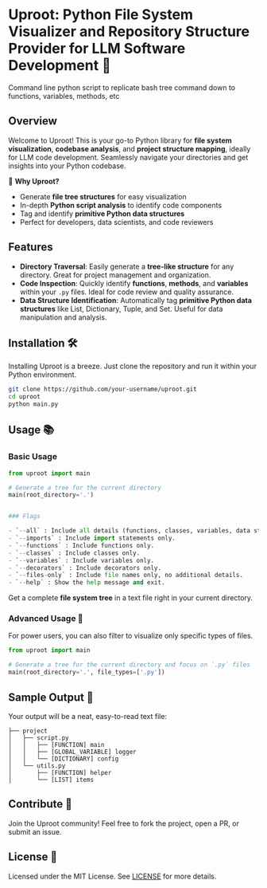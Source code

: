 # Uproot: Python File System Visualizer and Repository Structure Provider for LLM Software Development 🌳

Command line python script to replicate bash tree command down to functions, variables, methods, etc 

## Overview

Welcome to Uproot! This is your go-to Python library for **file system visualization**, **codebase analysis**, and **project structure mapping**, ideally for LLM code development. Seamlessly navigate your directories and get insights into your Python codebase.

🌟 **Why Uproot?**
- Generate **file tree structures** for easy visualization
- In-depth **Python script analysis** to identify code components
- Tag and identify **primitive Python data structures**
- Perfect for developers, data scientists, and code reviewers

## Features

- **Directory Traversal**: Easily generate a **tree-like structure** for any directory. Great for project management and organization.
- **Code Inspection**: Quickly identify **functions**, **methods**, and **variables** within your `.py` files. Ideal for code review and quality assurance.
- **Data Structure Identification**: Automatically tag **primitive Python data structures** like List, Dictionary, Tuple, and Set. Useful for data manipulation and analysis.

## Installation 🛠️

Installing Uproot is a breeze. Just clone the repository and run it within your Python environment.

```bash
git clone https://github.com/your-username/uproot.git
cd uproot
python main.py
```

## Usage 📚

### Basic Usage

```python
from uproot import main

# Generate a tree for the current directory
main(root_directory='.')


### Flags

- `--all` : Include all details (functions, classes, variables, data structures, decorators, and imports).
- `--imports` : Include import statements only.
- `--functions` : Include functions only.
- `--classes` : Include classes only.
- `--variables` : Include variables only.
- `--decorators` : Include decorators only.
- `--files-only` : Include file names only, no additional details.
- `--help` : Show the help message and exit.
```

Get a complete **file system tree** in a text file right in your current directory.

### Advanced Usage 🚀

For power users, you can also filter to visualize only specific types of files.

```python
from uproot import main

# Generate a tree for the current directory and focus on `.py` files
main(root_directory='.', file_types=['.py'])
```

## Sample Output 📄

Your output will be a neat, easy-to-read text file:

```
├── project
│   ├── script.py
│   │   ├── [FUNCTION] main
│   │   ├── [GLOBAL_VARIABLE] logger
│   │   └── [DICTIONARY] config
│   └── utils.py
│       ├── [FUNCTION] helper
│       └── [LIST] items
```

## Contribute 🤝

Join the Uproot community! Feel free to fork the project, open a PR, or submit an issue.

## License 📜

Licensed under the MIT License. See [LICENSE](LICENSE) for more details.

